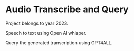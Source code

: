 # Audio Transcribe and Query

Project belongs to year 2023.

Speech to text using Open AI whisper.

Query the generated transcription using GPT4ALL.

